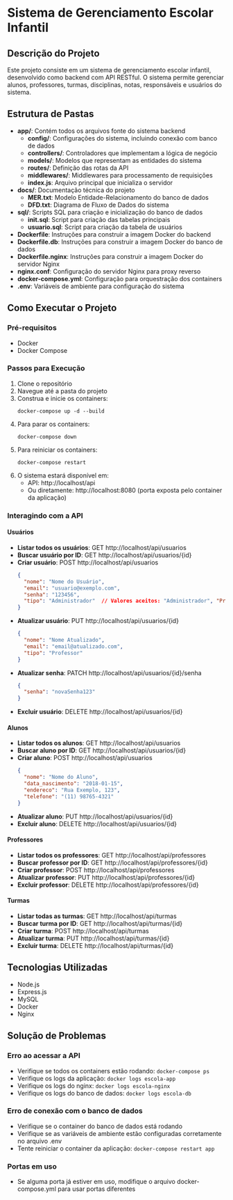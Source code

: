 # Sistema de Gerenciamento Escolar Infantil

## Descrição do Projeto
Este projeto consiste em um sistema de gerenciamento escolar infantil, desenvolvido como backend com API RESTful. O sistema permite gerenciar alunos, professores, turmas, disciplinas, notas, responsáveis e usuários do sistema.

## Estrutura de Pastas
- **app/**: Contém todos os arquivos fonte do sistema backend
  - **config/**: Configurações do sistema, incluindo conexão com banco de dados
  - **controllers/**: Controladores que implementam a lógica de negócio
  - **models/**: Modelos que representam as entidades do sistema
  - **routes/**: Definição das rotas da API
  - **middlewares/**: Middlewares para processamento de requisições
  - **index.js**: Arquivo principal que inicializa o servidor
- **docs/**: Documentação técnica do projeto
  - **MER.txt**: Modelo Entidade-Relacionamento do banco de dados
  - **DFD.txt**: Diagrama de Fluxo de Dados do sistema
- **sql/**: Scripts SQL para criação e inicialização do banco de dados
  - **init.sql**: Script para criação das tabelas principais
  - **usuario.sql**: Script para criação da tabela de usuários
- **Dockerfile**: Instruções para construir a imagem Docker do backend
- **Dockerfile.db**: Instruções para construir a imagem Docker do banco de dados
- **Dockerfile.nginx**: Instruções para construir a imagem Docker do servidor Nginx
- **nginx.conf**: Configuração do servidor Nginx para proxy reverso
- **docker-compose.yml**: Configuração para orquestração dos containers
- **.env**: Variáveis de ambiente para configuração do sistema

## Como Executar o Projeto

### Pré-requisitos
- Docker
- Docker Compose

### Passos para Execução
1. Clone o repositório
2. Navegue até a pasta do projeto
3. Construa e inicie os containers:
   ```
   docker-compose up -d --build
   ```
4. Para parar os containers:
   ```
   docker-compose down
   ```
5. Para reiniciar os containers:
   ```
   docker-compose restart
   ```
6. O sistema estará disponível em:
   - API: http://localhost/api
   - Ou diretamente: http://localhost:8080 (porta exposta pelo container da aplicação)

### Interagindo com a API

#### Usuários
- **Listar todos os usuários**: GET http://localhost/api/usuarios
- **Buscar usuário por ID**: GET http://localhost/api/usuarios/{id}
- **Criar usuário**: POST http://localhost/api/usuarios
  ```json
  {
    "nome": "Nome do Usuário",
    "email": "usuario@exemplo.com",
    "senha": "123456",
    "tipo": "Administrador"  // Valores aceitos: "Administrador", "Professor", "Aluno"
  }
  ```
- **Atualizar usuário**: PUT http://localhost/api/usuarios/{id}
  ```json
  {
    "nome": "Nome Atualizado",
    "email": "email@atualizado.com",
    "tipo": "Professor"
  }
  ```
- **Atualizar senha**: PATCH http://localhost/api/usuarios/{id}/senha
  ```json
  {
    "senha": "novaSenha123"
  }
  ```
- **Excluir usuário**: DELETE http://localhost/api/usuarios/{id}

#### Alunos
- **Listar todos os alunos**: GET http://localhost/api/usuarios
- **Buscar aluno por ID**: GET http://localhost/api/usuarios/{id}
- **Criar aluno**: POST http://localhost/api/usuarios
  ```json
  {
    "nome": "Nome do Aluno",
    "data_nascimento": "2018-01-15",
    "endereco": "Rua Exemplo, 123",
    "telefone": "(11) 98765-4321"
  }
  ```
- **Atualizar aluno**: PUT http://localhost/api/usuarios/{id}
- **Excluir aluno**: DELETE http://localhost/api/usuarios/{id}

#### Professores
- **Listar todos os professores**: GET http://localhost/api/professores
- **Buscar professor por ID**: GET http://localhost/api/professores/{id}
- **Criar professor**: POST http://localhost/api/professores
- **Atualizar professor**: PUT http://localhost/api/professores/{id}
- **Excluir professor**: DELETE http://localhost/api/professores/{id}

#### Turmas
- **Listar todas as turmas**: GET http://localhost/api/turmas
- **Buscar turma por ID**: GET http://localhost/api/turmas/{id}
- **Criar turma**: POST http://localhost/api/turmas
- **Atualizar turma**: PUT http://localhost/api/turmas/{id}
- **Excluir turma**: DELETE http://localhost/api/turmas/{id}

## Tecnologias Utilizadas
- Node.js
- Express.js
- MySQL
- Docker
- Nginx

## Solução de Problemas

### Erro ao acessar a API
- Verifique se todos os containers estão rodando: `docker-compose ps`
- Verifique os logs da aplicação: `docker logs escola-app`
- Verifique os logs do nginx: `docker logs escola-nginx`
- Verifique os logs do banco de dados: `docker logs escola-db`

### Erro de conexão com o banco de dados
- Verifique se o container do banco de dados está rodando
- Verifique se as variáveis de ambiente estão configuradas corretamente no arquivo .env
- Tente reiniciar o container da aplicação: `docker-compose restart app`

### Portas em uso
- Se alguma porta já estiver em uso, modifique o arquivo docker-compose.yml para usar portas diferentes

